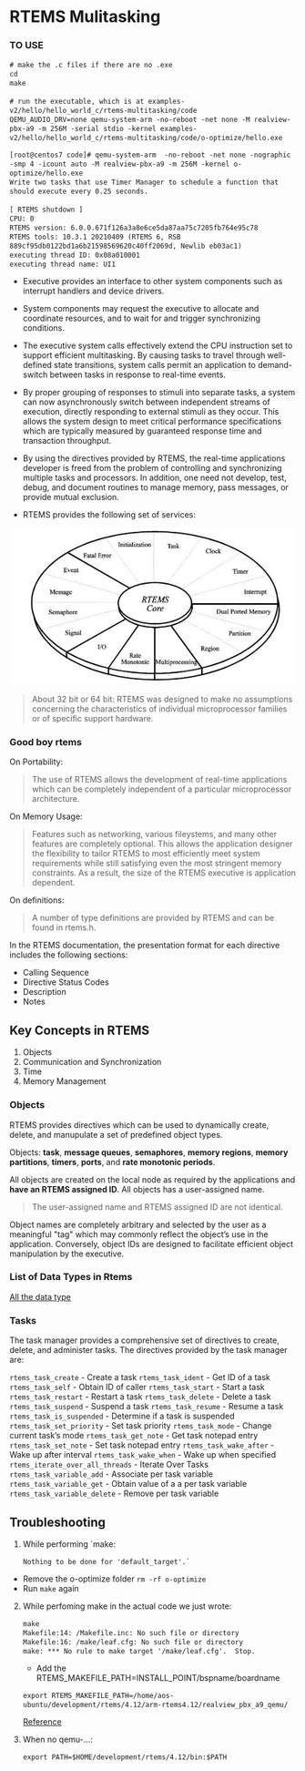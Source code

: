 # RTEMS Mulitasking


### TO USE
```
# make the .c files if there are no .exe 
cd
make

# run the executable, which is at examples-v2/hello/hello_world_c/rtems-multitasking/code
QEMU_AUDIO_DRV=none qemu-system-arm -no-reboot -net none -M realview-pbx-a9 -m 256M -serial stdio -kernel examples-v2/hello/hello_world_c/rtems-multitasking/code/o-optimize/hello.exe
```

```
[root@centos7 code]# qemu-system-arm  -no-reboot -net none -nographic -smp 4 -icount auto -M realview-pbx-a9 -m 256M -kernel o-optimize/hello.exe
Write two tasks that use Timer Manager to schedule a function that should execute every 0.25 seconds. 

[ RTEMS shutdown ]
CPU: 0
RTEMS version: 6.0.0.671f126a3a8e6ce5da87aa75c7205fb764e95c78
RTEMS tools: 10.3.1 20210409 (RTEMS 6, RSB 889cf95db0122bd1a6b21598569620c40ff2069d, Newlib eb03ac1)
executing thread ID: 0x08a010001
executing thread name: UI1 
```


* Executive provides an interface to other system components such as interrupt
  handlers and device drivers. 

* System components may request the executive to allocate and coordinate
resources, and to wait for and trigger synchronizing conditions. 

* The executive system calls effectively extend the CPU instruction set to
  support efficient multitasking. By causing tasks to travel through
  well-defined state transitions, system calls permit an application to
  demand-switch between tasks in response to real-time events.

* By proper grouping of responses to stimuli into separate tasks, a system can
  now asynchronously switch between independent streams of execution, directly
  responding to external stimuli as they occur. This allows the system design
  to meet critical performance specifications which are typically measured by
  guaranteed response time and transaction throughput.

* By using the directives provided by RTEMS, the real-time applications
  developer is freed from the problem of controlling and synchronizing multiple
  tasks and processors. In addition, one need not develop, test, debug, and
  document routines to manage memory, pass messages, or provide mutual
  exclusion. 

* RTEMS provides the following set of services:

![Image](files/images/rtemsservices.jpg)

> About 32 bit or 64 bit:
> RTEMS was designed to make no assumptions concerning the characteristics of
> individual microprocessor families or of specific support hardware. 

### Good boy rtems

On Portability:
> The use of RTEMS allows the development of real-time applications which can
> be completely independent of a particular microprocessor architecture.

On Memory Usage:
> Features such as networking, various fileystems, and many other features are
> completely optional. This allows the application designer the flexibility to
> tailor RTEMS to most efficiently meet system requirements while still
> satisfying even the most stringent memory constraints. As a result, the size
> of the RTEMS executive is application dependent.

On definitions:
> A number of type definitions are provided by RTEMS and can be found in
> rtems.h.

In the RTEMS documentation, the presentation format for each directive includes 
the following sections:
* Calling Sequence
* Directive Status Codes
* Description
* Notes

## Key Concepts in RTEMS

1. Objects
2. Communication and Synchronization
3. Time
4. Memory Management

### Objects

RTEMS provides directives which can be used to dynamically create, delete, and
manupulate a set of predefined object types.

Objects: **task**, **message queues**, **semaphores**, **memory regions**, 
**memory partitions**, **timers**, **ports**, and **rate monotonic periods**.

All objects are created on the local node as required by the applications and
**have an RTEMS assigned ID**. All objects has a user-assigned name.
> The user-assigned name and RTEMS assigned ID are not identical.

Object names are completely arbitrary and selected by the user as a meaningful
"tag" which may commonly reflect the object’s use in the application.
Conversely, object IDs are designed to facilitate efficient object manipulation
by the executive.


### List of Data Types in Rtems

[All the data type](https://docs.rtems.org/doc-current/share/rtems/html/c_user/RTEMS-Data-Types-List-of-Data-Types.html#RTEMS-Data-Types-List-of-Data-Types)


### Tasks

The task manager provides a comprehensive set of directives to create, delete,
and administer tasks. The directives provided by the task manager are:

`rtems_task_create` - Create a task
`rtems_task_ident` - Get ID of a task
`rtems_task_self` - Obtain ID of caller
`rtems_task_start` - Start a task
`rtems_task_restart` - Restart a task
`rtems_task_delete` - Delete a task
`rtems_task_suspend` - Suspend a task
`rtems_task_resume` - Resume a task
`rtems_task_is_suspended` - Determine if a task is suspended
`rtems_task_set_priority` - Set task priority
`rtems_task_mode` - Change current task’s mode
`rtems_task_get_note` - Get task notepad entry
`rtems_task_set_note` - Set task notepad entry
`rtems_task_wake_after` - Wake up after interval
`rtems_task_wake_when` - Wake up when specified
`rtems_iterate_over_all_threads` - Iterate Over Tasks
`rtems_task_variable_add` - Associate per task variable
`rtems_task_variable_get` - Obtain value of a a per task variable
`rtems_task_variable_delete` - Remove per task variable

## Troubleshooting
1. While performing `make: 
    ```
    Nothing to be done for 'default_target'.`
    ```
- Remove the o-optimize folder `rm -rf o-optimize`
- Run `make` again

2. While perfoming make in the actual code we just wrote:
    ```
    make
    Makefile:14: /Makefile.inc: No such file or directory
    Makefile:16: /make/leaf.cfg: No such file or directory
    make: *** No rule to make target '/make/leaf.cfg'.  Stop.
    ```
    - Add the RTEMS_MAKEFILE_PATH=INSTALL_POINT/bspname/boardname
    
    ```
    export RTEMS_MAKEFILE_PATH=/home/aos-ubuntu/development/rtems/4.12/arm-rtems4.12/realview_pbx_a9_qemu/
    ```
    [Reference](https://devel.rtems.org/wiki/TBR/UserManual/Example_Application_Compiling)

3. When no qemu-...:
    ```
    export PATH=$HOME/development/rtems/4.12/bin:$PATH
    ```

